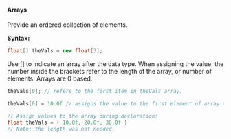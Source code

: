 #### Arrays
Provide an ordered collection of elements. 

**Syntax:**
```Java
float[] theVals = new float[3];
```

Use [] to indicate an array after the data type.
When assigning the value, the number inside the brackets refer to the length of the array, or number of elements.
Arrays are 0 based.

```Java
theVals[0]; // refers to the first item in theVals array.

theVals[0] = 10.0f // assigns the value to the first element of array theVals.

// Assign values to the array during declaration:
float theVals = { 10.0f, 20.0f, 30.0f }
// Note: the length was not needed.
```